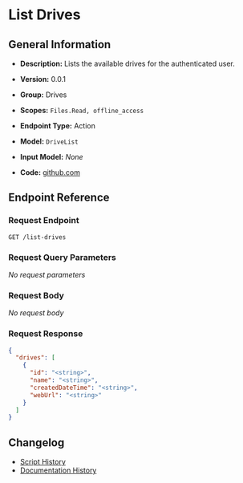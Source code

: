 <!-- BEGIN GENERATED CONTENT -->
# List Drives

## General Information

- **Description:** Lists the available drives for the authenticated user.

- **Version:** 0.0.1
- **Group:** Drives
- **Scopes:** `Files.Read, offline_access`
- **Endpoint Type:** Action
- **Model:** `DriveList`
- **Input Model:** _None_
- **Code:** [github.com](https://github.com/NangoHQ/integration-templates/tree/main/integrations/one-drive/actions/list-drives.ts)


## Endpoint Reference

### Request Endpoint

`GET /list-drives`

### Request Query Parameters

_No request parameters_

### Request Body

_No request body_

### Request Response

```json
{
  "drives": [
    {
      "id": "<string>",
      "name": "<string>",
      "createdDateTime": "<string>",
      "webUrl": "<string>"
    }
  ]
}
```

## Changelog

- [Script History](https://github.com/NangoHQ/integration-templates/commits/main/integrations/one-drive/actions/list-drives.ts)
- [Documentation History](https://github.com/NangoHQ/integration-templates/commits/main/integrations/one-drive/actions/list-drives.md)

<!-- END  GENERATED CONTENT -->

